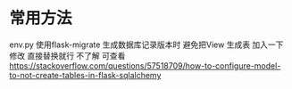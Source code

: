 # 常用方法
env.py  使用flask-migrate 生成数据库记录版本时 避免把View 生成表 加入一下修改 直接替换就行
不了解 可查看 https://stackoverflow.com/questions/57518709/how-to-configure-model-to-not-create-tables-in-flask-sqlalchemy